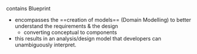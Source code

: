 contains Blueprint

- encompasses the ==creation of models== (Domain Modelling) to better understand the requirements & the design
	- converting conceptual to components
- this results in an analysis/design model that developers can unambiguously interpret. 

